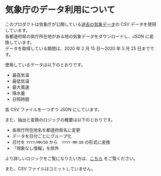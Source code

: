 # 気象庁のデータ利用について

このプロダクトは気象庁が公開している[過去の気象データ](https://www.data.jma.go.jp/obd/stats/etrn/index.php)の CSV データを使用しています。  
各都道府県の県庁所在地がある地の気象データをダウンロードし、JSON に変換しています。  
データを取得している期間は、2020 年 2 月 15 日〜2020 年 5 月 25 日までです。

使用しているデータは以下のとおりです。

- 最高気温
- 最低気温
- 最大風速
- 降水量
- 日照時間

各 CSV ファイルを一つずつ JSON にしています。

また、抽出と変換のロジックの概要は以下のとおりです。

- 各県庁所在地名を都道府県名に変更
- データを日付ごとにグループ化
- 日付を `YYYY/MM/DD` から　`YYYY-MM-DD` の形式に変換
- 「現象なし情報」を除外

より詳しいロジックをご覧になりたい方は、[こちら](./csvToJson.ts) をご覧ください。

また、CSV ファイルはコミットしていません。
